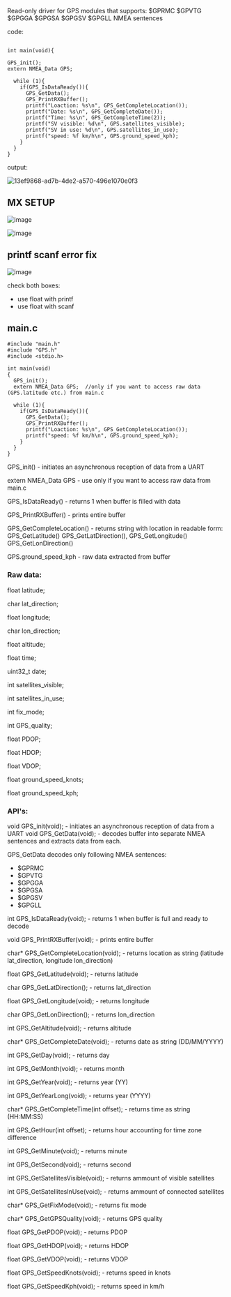 Read-only driver for GPS modules that supports: $GPRMC $GPVTG $GPGGA $GPGSA $GPGSV $GPGLL NMEA sentences


code:
```

int main(void){

GPS_init();
extern NMEA_Data GPS;

  while (1){
    if(GPS_IsDataReady()){
      GPS_GetData();
      GPS_PrintRXBuffer();
      printf("Loaction: %s\n", GPS_GetCompleteLocation());
      printf("Date: %s\n", GPS_GetCompleteDate());
      printf("Time: %s\n", GPS_GetCompleteTime(2));
      printf("SV visible: %d\n", GPS.satellites_visible);
      printf("SV in use: %d\n", GPS.satellites_in_use);
      printf("speed: %f km/h\n", GPS.ground_speed_kph);
    }
  }
}
```

output:

![13ef9868-ad7b-4de2-a570-496e1070e0f3](https://github.com/jmamej/STM32_GPS_Driver/assets/57408600/f47e9fdb-569a-4138-b41c-8f4e74cd808b)



## MX SETUP

![image](https://github.com/jmamej/STM32_GPS_Driver/assets/57408600/fb94b697-2a54-4e6a-b6c7-ed5db4ccdfb2)

![image](https://github.com/jmamej/STM32_GPS_Driver/assets/57408600/3024664d-136f-42b1-82bd-9d43c1e60896)

## printf scanf error fix

![image](https://github.com/jmamej/STM32_GPS_Driver/assets/57408600/46b2811c-2cd3-4530-a79a-8726a7bab8a5)


check both boxes:
- use float with printf
- use float with scanf


## main.c

```
#include "main.h"
#include "GPS.h"
#include <stdio.h>

int main(void)
{
  GPS_init();
  extern NMEA_Data GPS;  //only if you want to access raw data (GPS.latitude etc.) from main.c

  while (1){
    if(GPS_IsDataReady()){
      GPS_GetData();
      GPS_PrintRXBuffer();
      printf("Loaction: %s\n", GPS_GetCompleteLocation());
      printf("speed: %f km/h\n", GPS.ground_speed_kph);
    }
  }
}
```

GPS_init() - initiates an asynchronous reception of data from a UART

extern NMEA_Data GPS - use only if you want to access raw data from main.c

GPS_IsDataReady() - returns 1 when buffer is filled with data

GPS_PrintRXBuffer() - prints entire buffer

GPS_GetCompleteLocation() - returns string with location in readable form: GPS_GetLatitude() GPS_GetLatDirection(), GPS_GetLongitude() GPS_GetLonDirection()

GPS.ground_speed_kph - raw data extracted from buffer


### Raw data:


float latitude;

char lat_direction;

float longitude;

char lon_direction;

float altitude;

float time;

uint32_t date;

int  satellites_visible;

int  satellites_in_use;

int fix_mode;

int GPS_quality;

float PDOP;

float HDOP;

float VDOP;

float ground_speed_knots;

float ground_speed_kph;
    

### API's:

void GPS_init(void);  - initiates an asynchronous reception of data from a UART
void GPS_GetData(void);  - decodes buffer into separate NMEA sentences and extracts data from each.

GPS_GetData decodes only following NMEA sentences:

- $GPRMC
- $GPVTG
- $GPGGA
- $GPGSA
- $GPGSV
- $GPGLL

int GPS_IsDataReady(void);  - returns 1 when buffer is full and ready to decode

void GPS_PrintRXBuffer(void);  - prints entire buffer

char* GPS_GetCompleteLocation(void);  - returns location as string (latitude lat_direction, longitude lon_direction)

float GPS_GetLatitude(void);  - returns latitude

char GPS_GetLatDirection();  - returns lat_direction

float GPS_GetLongitude(void);  - returns longitude

char GPS_GetLonDirection();  - returns lon_direction

int GPS_GetAltitude(void);  - returns altitude

char* GPS_GetCompleteDate(void);  - returns date as string (DD/MM/YYYY)

int GPS_GetDay(void);  - returns day

int GPS_GetMonth(void);  - returns month

int GPS_GetYear(void); - returns year (YY)

int GPS_GetYearLong(void);  - returns year (YYYY)

char* GPS_GetCompleteTime(int offset);  - returns time as string (HH:MM:SS)

int GPS_GetHour(int offset);  - returns hour accounting for time zone difference

int GPS_GetMinute(void);  - returns minute

int GPS_GetSecond(void);  - returns second

int GPS_GetSatellitesVisible(void);  - returns ammount of visible satellites

int GPS_GetSatellitesInUse(void);  - returns ammount of connected satellites

char* GPS_GetFixMode(void);  - returns fix mode

char* GPS_GetGPSQuality(void);  - returns GPS quality

float GPS_GetPDOP(void);    - returns PDOP

float GPS_GetHDOP(void);  - returns HDOP

float GPS_GetVDOP(void);  - returns VDOP

float GPS_GetSpeedKnots(void);  - returns speed in knots

float GPS_GetSpeedKph(void);  - returns speed in km/h




